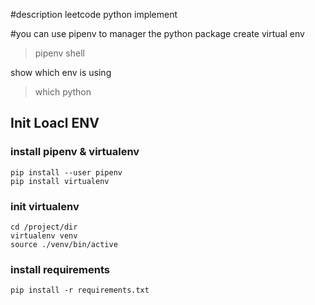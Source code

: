 #description
leetcode python implement

#you can use pipenv to manager the python package
create virtual env
>pipenv shell

show which env is using
>which python 


## Init Loacl ENV

### install pipenv & virtualenv
```
pip install --user pipenv
pip install virtualenv
```

### init virtualenv 
```shell script
cd /project/dir
virtualenv venv
source ./venv/bin/active
```

### install requirements
```shell script
pip install -r requirements.txt
```